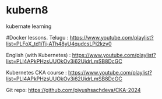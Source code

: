 # kubern8
kubernate learning

#Docker lessons.
Telugu : https://www.youtube.com/playlist?list=PLFoX_td1iTj-ATh48yU4qudcsLPi2kzv0

English (with Kubernetes) : https://www.youtube.com/playlist?list=PLl4APkPHzsUUOkOv3i62UidrLmSB8DcGC 


Kubernetes CKA course :  https://www.youtube.com/playlist?list=PLl4APkPHzsUUOkOv3i62UidrLmSB8DcGC

Git repo: https://github.com/piyushsachdeva/CKA-2024